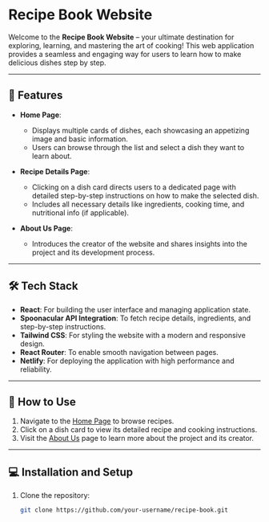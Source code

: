 # Recipe Book Website

Welcome to the **Recipe Book Website** – your ultimate destination for exploring, learning, and mastering the art of cooking! This web application provides a seamless and engaging way for users to learn how to make delicious dishes step by step.

---

## 🌟 Features

- **Home Page**: 
  - Displays multiple cards of dishes, each showcasing an appetizing image and basic information.
  - Users can browse through the list and select a dish they want to learn about.

- **Recipe Details Page**: 
  - Clicking on a dish card directs users to a dedicated page with detailed step-by-step instructions on how to make the selected dish.
  - Includes all necessary details like ingredients, cooking time, and nutritional info (if applicable).

- **About Us Page**:
  - Introduces the creator of the website and shares insights into the project and its development process.

---

## 🛠️ Tech Stack

- **React**: For building the user interface and managing application state.
- **Spoonacular API Integration**: To fetch recipe details, ingredients, and step-by-step instructions.
- **Tailwind CSS**: For styling the website with a modern and responsive design.
- **React Router**: To enable smooth navigation between pages.
- **Netlify**: For deploying the application with high performance and reliability.

---

## 🚀 How to Use

1. Navigate to the [Home Page](https://your-netlify-deployment-link.netlify.app) to browse recipes.
2. Click on a dish card to view its detailed recipe and cooking instructions.
3. Visit the [About Us](https://your-netlify-deployment-link.netlify.app/about) page to learn more about the project and its creator.

---

## 💻 Installation and Setup

1. Clone the repository:
   ```bash
   git clone https://github.com/your-username/recipe-book.git
